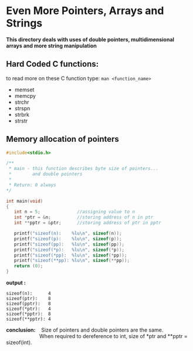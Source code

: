  # Even More Pointers, Arrays and Strings

 **This directory deals with uses of double pointers, multidimensional arrays and more string manipulation**

 <h2>Hard Coded C functions:</h2>

 to read more on these C function type: `man <function_name>`
 
 - memset
 - memcpy
 - strchr
 - strspn
 - strbrk
 - strstr

<h2>Memory allocation of pointers</h2>

 ```c
 #include<stdio.h>

 /**
  * main - this function describes byte size of pointers...
  *        and double pointers
  *
  * Return: 0 always
*/

 int main(void)
 {
	int n = 5;				//assigning value to n
	int *ptr = &n;			//storing address of n in ptr
	int **pptr = &ptr;		//storing address of ptr in pptr

	printf("sizeof(n):    %lu\n", sizeof(n));
	printf("sizeof(p):    %lu\n", sizeof(p));
	printf("sizeof(pp):   %lu\n", sizeof(pp));
	printf("sizeof(*p):   %lu\n", sizeof(*p));
	printf("sizeof(*pp):  %lu\n", sizeof(*pp));
	printf("sizeof(**pp): %lu\n", sizeof(**pp));
	return (0);
 }
 ```
 **output :**

 ```
 sizeof(n):      4
 sizeof(ptr):    8
 sizeof(pptr):   8
 sizeof(*ptr):   4
 sizoef(*pptr):  8
 sizeof(**pptr): 4
 ```
 <p> <b>conclusion:</b> &nbsp&nbsp Size of pointers and double pointers are the same.<br>&nbsp&nbsp&nbsp&nbsp&nbsp&nbsp&nbsp&nbsp&nbsp&nbsp&nbsp&nbsp&nbsp&nbsp&nbsp&nbsp&nbsp&nbsp&nbsp&nbsp&nbsp&nbsp&nbspWhen required to dereference to int, size of *ptr and **pptr = sizeof(int).</p>
